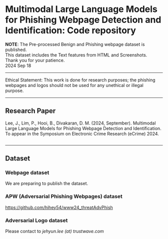 # Multimodal Large Language Models for Phishing Webpage Detection and Identification: Code repository


**NOTE**: The Pre-processed Benign and Phishing webpage dataset is published.<br>
This dataset includes the Text features from HTML and Screenshots.<br>
Thank you for your patience.<br>
2024 Sep 18<br>

----

Ethical Statement: This work is done for research purposes; the phishing webpages and logos should not be used for any unethical or illegal purpose.

----
## Research Paper

Lee, J., Lim, P., Hooi, B., Divakaran, D. M. (2024, September). Multimodal Large Language Models for Phishing Webpage Detection and Identification. To appear in the Symposium on Electronic Crime Research (eCrime) 2024.

```
```

----
## Dataset

### Webpage dataset
We are preparing to publish the dataset.

### APW (Adversarial Phishing Webpages) dataset
https://github.com/hihey54/www24_threatAdvPhish

### Adversarial Logo dataset
Please contact to _jehyun.lee (at) trustwave.com_

